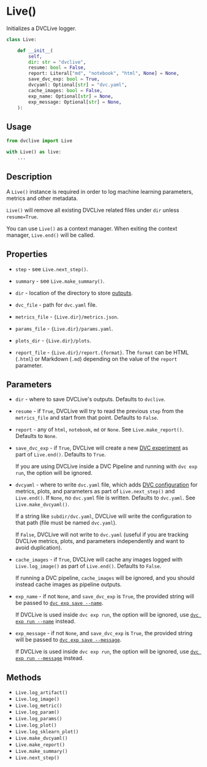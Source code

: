 # Live()

Initializes a DVCLive logger.

```py
class Live:

    def __init__(
        self,
        dir: str = "dvclive",
        resume: bool = False,
        report: Literal["md", "notebook", "html", None] = None,
        save_dvc_exp: bool = True,
        dvcyaml: Optional[str] = "dvc.yaml",
        cache_images: bool = False,
        exp_name: Optional[str] = None,
        exp_message: Optional[str] = None,
    ):
```

## Usage

```py
from dvclive import Live

with Live() as live:
    ...
```

## Description

A `Live()` instance is required in order to log machine learning parameters,
metrics and other metadata.

<admon type="warn">

`Live()` will remove all existing DVCLive related files under `dir` unless
`resume=True`.

</admon>

You can use `Live()` as a context manager. When exiting the context manager,
`Live.end()` will be called.

## Properties

- `step` - see `Live.next_step()`.

- `summary` - see `Live.make_summary()`.

- `dir` - location of the directory to store
  [outputs](/doc/dvclive/how-it-works).

- `dvc_file` - path for `dvc.yaml` file.

- `metrics_file` - `{Live.dir}/metrics.json`.

- `params_file` - `{Live.dir}/params.yaml`.

- `plots_dir` - `{Live.dir}/plots`.

- `report_file` - `{Live.dir}/report.{format}`. The `format` can be HTML
  (`.html`) or Markdown (`.md`) depending on the value of the `report`
  parameter.

## Parameters

- `dir` - where to save DVCLive's outputs. Defaults to `dvclive`.

- `resume` - if `True`, DVCLive will try to read the previous `step` from the
  `metrics_file` and start from that point. Defaults to `False`.

- `report` - any of `html`, `notebook`, `md` or `None`. See
  `Live.make_report()`. Defaults to `None`.

- `save_dvc_exp` - if `True`, DVCLive will create a new
  [DVC experiment](/doc/dvclive/how-it-works#git-integration) as part of
  `Live.end()`. Defaults to `True`.

  If you are using DVCLive inside a <abbr>DVC Pipeline</abbr> and running with
  `dvc exp run`, the option will be ignored.

- `dvcyaml` - where to write `dvc.yaml` file, which adds
  [DVC configuration](/doc/user-guide/project-structure/dvcyaml-files) for
  metrics, plots, and parameters as part of `Live.next_step()` and `Live.end()`.
  If `None`, no `dvc.yaml` file is written. Defaults to `dvc.yaml`. See
  `Live.make_dvcyaml()`.

  If a string like `subdir/dvc.yaml`, DVCLive will write the configuration to
  that path (file must be named `dvc.yaml`).

  If `False`, DVCLive will not write to `dvc.yaml` (useful if you are tracking
  DVCLive metrics, plots, and parameters independently and want to avoid
  duplication).

- `cache_images` - if `True`, DVCLive will <abbr>cache</abbr> any images logged
  with `Live.log_image()` as part of `Live.end()`. Defaults to `False`.

  If running a <abbr>DVC pipeline</abbr>, `cache_images` will be ignored, and
  you should instead cache images as pipeline <abbr>outputs</abbr>.

- `exp_name` - if not `None`, and `save_dvc_exp` is `True`, the provided string
  will be passed to
  [`dvc exp save --name`](/doc/command-reference/exp/save#--name).

  If DVCLive is used inside `dvc exp run`, the option will be ignored, use
  [`dvc exp run --name`](/doc/command-reference/exp/run#--name) instead.

- `exp_message` - if not `None`, and `save_dvc_exp` is `True`, the provided
  string will be passed to
  [`dvc exp save --message`](/doc/command-reference/exp/save#--message).

  If DVCLive is used inside `dvc exp run`, the option will be ignored, use
  [`dvc exp run --message`](/doc/command-reference/exp/run#--message) instead.

## Methods

- `Live.log_artifact()`
- `Live.log_image()`
- `Live.log_metric()`
- `Live.log_param()`
- `Live.log_params()`
- `Live.log_plot()`
- `Live.log_sklearn_plot()`
- `Live.make_dvcyaml()`
- `Live.make_report()`
- `Live.make_summary()`
- `Live.next_step()`
